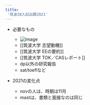 ```yaml
---
title:
 '筑波IB入試出願2021'
---
```


- 必要なもの
    - ![image](https://gyazo.com/c737d507c82b97a4255c8399fafc3809/thumb/1000)
    - [[筑波大学 志望動機]]
    - [[筑波大学 EEの要約]]
    - [[筑波大学 TOK／CASレポート]]
    - dp以外の研究報告
    - sat/toeflなど

- 2021の変化点
    - novの人は、時期は11月
    - mastは、書類と面接なのは同じ


